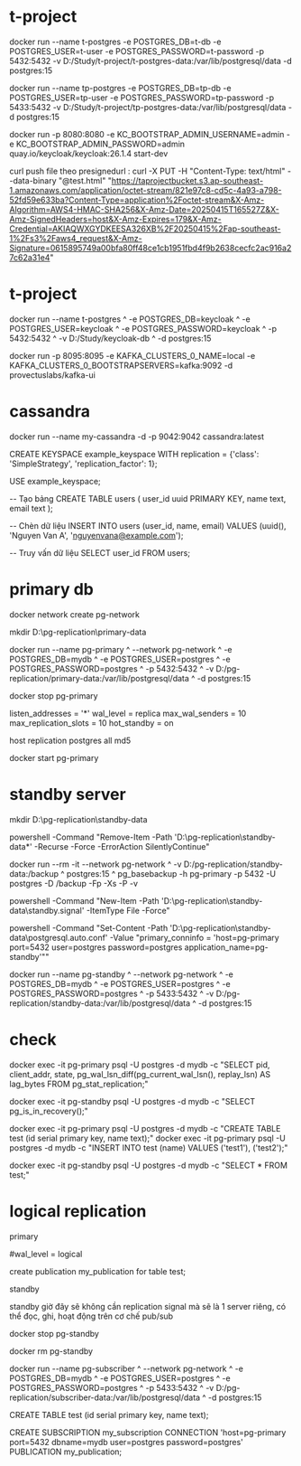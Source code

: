 # t-project
docker run --name t-postgres -e POSTGRES_DB=t-db -e POSTGRES_USER=t-user -e POSTGRES_PASSWORD=t-password -p 5432:5432 -v D:/Study/t-project/t-postgres-data:/var/lib/postgresql/data -d postgres:15


docker run --name tp-postgres -e POSTGRES_DB=tp-db -e POSTGRES_USER=tp-user -e POSTGRES_PASSWORD=tp-password -p 5433:5432 -v D:/Study/t-project/tp-postgres-data:/var/lib/postgresql/data -d postgres:15


docker run -p 8080:8080 -e KC_BOOTSTRAP_ADMIN_USERNAME=admin -e KC_BOOTSTRAP_ADMIN_PASSWORD=admin quay.io/keycloak/keycloak:26.1.4 start-dev


curl push file theo presignedurl : curl -X PUT -H "Content-Type: text/html" --data-binary "@test.html" "https://taprojectbucket.s3.ap-southeast-1.amazonaws.com/application/octet-stream/821e97c8-cd5c-4a93-a798-52fd59e633ba?Content-Type=application%2Foctet-stream&X-Amz-Algorithm=AWS4-HMAC-SHA256&X-Amz-Date=20250415T165527Z&X-Amz-SignedHeaders=host&X-Amz-Expires=179&X-Amz-Credential=AKIAQWXGYDKEESA326XB%2F20250415%2Fap-southeast-1%2Fs3%2Faws4_request&X-Amz-Signature=0615895749a00bfa80ff48ce1cb1951fbd4f9b2638cecfc2ac916a27c62a31e4"

# t-project
docker run --name t-postgres ^
-e POSTGRES_DB=keycloak ^
-e POSTGRES_USER=keycloak ^
-e POSTGRES_PASSWORD=keycloak ^
-p 5432:5432 ^
-v D:/Study/keycloak-db ^
-d postgres:15

docker run -p 8095:8095 -e KAFKA_CLUSTERS_0_NAME=local -e KAFKA_CLUSTERS_0_BOOTSTRAPSERVERS=kafka:9092 -d provectuslabs/kafka-ui


# cassandra 

docker run --name my-cassandra -d -p 9042:9042 cassandra:latest

CREATE KEYSPACE example_keyspace
WITH replication = {'class': 'SimpleStrategy', 'replication_factor': 1};

USE example_keyspace;

-- Tạo bảng
CREATE TABLE users (
  user_id uuid PRIMARY KEY,
  name text,
  email text
);

-- Chèn dữ liệu
INSERT INTO users (user_id, name, email)
VALUES (uuid(), 'Nguyen Van A', 'nguyenvana@example.com');

-- Truy vấn dữ liệu
SELECT user_id FROM users;


# primary db


docker network create pg-network

mkdir D:\pg-replication\primary-data

docker run --name pg-primary ^
  --network pg-network ^
  -e POSTGRES_DB=mydb ^
  -e POSTGRES_USER=postgres ^
  -e POSTGRES_PASSWORD=postgres ^
  -p 5432:5432 ^
  -v D:/pg-replication/primary-data:/var/lib/postgresql/data ^
  -d postgres:15

docker stop pg-primary

listen_addresses = '*'
wal_level = replica
max_wal_senders = 10
max_replication_slots = 10
hot_standby = on


host    replication     postgres        all                     md5

docker start pg-primary


# standby server

mkdir D:\pg-replication\standby-data

powershell -Command "Remove-Item -Path 'D:\pg-replication\standby-data\*' -Recurse -Force -ErrorAction SilentlyContinue"

docker run --rm -it --network pg-network ^
  -v D:/pg-replication/standby-data:/backup ^
  postgres:15 ^
  pg_basebackup -h pg-primary -p 5432 -U postgres -D /backup -Fp -Xs -P -v


powershell -Command "New-Item -Path 'D:\pg-replication\standby-data\standby.signal' -ItemType File -Force"

powershell -Command "Set-Content -Path 'D:\pg-replication\standby-data\postgresql.auto.conf' -Value \"primary_conninfo = 'host=pg-primary port=5432 user=postgres password=postgres application_name=pg-standby'\""

docker run --name pg-standby ^
  --network pg-network ^
  -e POSTGRES_DB=mydb ^
  -e POSTGRES_USER=postgres ^
  -e POSTGRES_PASSWORD=postgres ^
  -p 5433:5432 ^
  -v D:/pg-replication/standby-data:/var/lib/postgresql/data ^
  -d postgres:15


# check 
docker exec -it pg-primary psql -U postgres -d mydb -c "SELECT pid, client_addr, state, pg_wal_lsn_diff(pg_current_wal_lsn(), replay_lsn) AS lag_bytes FROM pg_stat_replication;"

docker exec -it pg-standby psql -U postgres -d mydb -c "SELECT pg_is_in_recovery();"

docker exec -it pg-primary psql -U postgres -d mydb -c "CREATE TABLE test (id serial primary key, name text);"
docker exec -it pg-primary psql -U postgres -d mydb -c "INSERT INTO test (name) VALUES ('test1'), ('test2');"

docker exec -it pg-standby psql -U postgres -d mydb -c "SELECT * FROM test;"


# logical replication 

primary

#wal_level = logical	

create publication my_publication for table test;


standby

standby giờ đây sẽ không cần replication signal mà sẽ là 1 server riêng, có thể đọc, ghi, hoạt động trên cơ chế pub/sub

docker stop pg-standby

docker rm pg-standby

docker run --name pg-subscriber ^
  --network pg-network ^
  -e POSTGRES_DB=mydb ^
  -e POSTGRES_USER=postgres ^
  -e POSTGRES_PASSWORD=postgres ^
  -p 5433:5432 ^
  -v D:/pg-replication/subscriber-data:/var/lib/postgresql/data ^
  -d postgres:15

CREATE TABLE test (id serial primary key, name text);

CREATE SUBSCRIPTION my_subscription CONNECTION 'host=pg-primary port=5432 dbname=mydb user=postgres password=postgres' PUBLICATION my_publication;